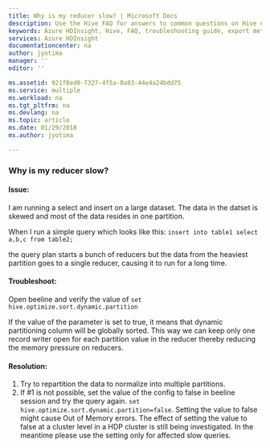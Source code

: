 ```yaml
---
title: Why is my reducer slow? | Microsoft Docs
description: Use the Hive FAQ for answers to common questions on Hive on Azure HDInsight platform.
keywords: Azure HDInsight, Hive, FAQ, troubleshooting guide, export metastore, import metastore
services: Azure HDInsight
documentationcenter: na
author: jyotima
manager: ''
editor: ''

ms.assetid: 921f8ed0-7327-4f5a-8a83-44e4a24bdd75
ms.service: multiple
ms.workload: na
ms.tgt_pltfrm: na
ms.devlang: na
ms.topic: article
ms.date: 01/29/2018
ms.author: jyotima

---
```


### Why is my reducer slow?

#### Issue:
I am running a select and insert on a large dataset. The data in the datset is skewed and most of the data resides in one partition.

When I run a simple query which looks like this:
```insert into table1 select a,b,c from table2;```

the query plan starts a bunch of reducers but the data from the heaviest partition goes to a single reducer, causing it to run for a long time.

#### Troubleshoot: 
Open beeline and verify the value of 
```set hive.optimize.sort.dynamic.partition```

If the value of the parameter is set to true, it means that dynamic partitioning column will be globally sorted. This way we can keep only one record writer open for each partition value in the reducer thereby reducing the memory pressure on reducers.

#### Resolution: 
1. Try to repartition the data to normalize into multiple partitions.
2. If #1 is not possible, set the value of the config to false in beeline session and try the query again.
```set hive.optimize.sort.dynamic.partition=false```.
Setting the value to false might cause Out of Memory errors. 
The effect of setting the value to false at a cluster level in a HDP cluster is still being investigated. In the meantime please use the setting only for affected slow queries. 
